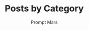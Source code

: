 ---
title: "Posts by Category"
layout: categories
author_profile: true
author: Prompt Mars
permalink: /posts
---